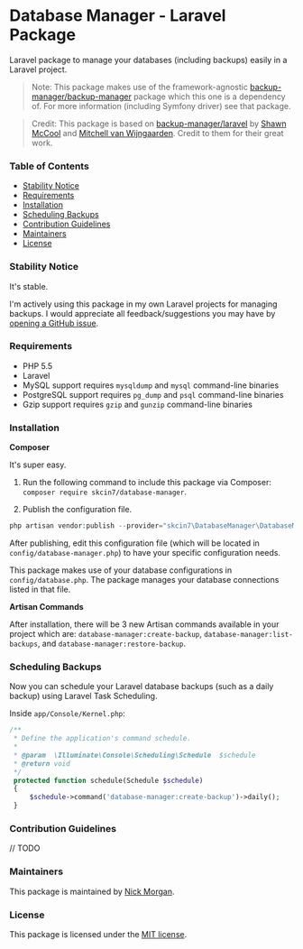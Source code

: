 # Database Manager - Laravel Package

Laravel package to manage your databases (including backups) easily in a Laravel project.

> Note: This package makes use of the framework-agnostic [backup-manager/backup-manager](https://github.com/backup-manager/backup-manager) package which this one is a dependency of. For more information (including Symfony driver) see that package.

> Credit: This package is based on [backup-manager/laravel](https://github.com/backup-manager/laravel) by [Shawn McCool](http://shawnmc.cool) and [Mitchell van Wijngaarden](http://kooding.nl). Credit to them for their great work.

### Table of Contents

- [Stability Notice](#stability-notice)
- [Requirements](#requirements)
- [Installation](#installation)
- [Scheduling Backups](#scheduling-backups)
- [Contribution Guidelines](#contribution-guidelines)
- [Maintainers](#maintainers)
- [License](#license)

### Stability Notice

It's stable.

I'm actively using this package in my own Laravel projects for managing backups. I would appreciate all feedback/suggestions you may have by [opening a GitHub issue](https://github.com/skcin7/database-manager/issues/new).

### Requirements

- PHP 5.5
- Laravel
- MySQL support requires `mysqldump` and `mysql` command-line binaries
- PostgreSQL support requires `pg_dump` and `psql` command-line binaries
- Gzip support requires `gzip` and `gunzip` command-line binaries

### Installation

**Composer**

It's super easy.

1. Run the following command to include this package via Composer: `composer require skcin7/database-manager`.

2. Publish the configuration file.

```php
php artisan vendor:publish --provider="skcin7\DatabaseManager\DatabaseManagerServiceProvider"
```

After publishing, edit this configuration file (which will be located in `config/database-manager.php`) to have your specific configuration needs.

This package makes use of your database configurations in `config/database.php`. The package manages your database connections listed in that file.

**Artisan Commands**

After installation, there will be 3 new Artisan commands available in your project which are: `database-manager:create-backup`, `database-manager:list-backups`, and `database-manager:restore-backup`.

### Scheduling Backups

Now you can schedule your Laravel database backups (such as a daily backup) using Laravel Task Scheduling.

Inside `app/Console/Kernel.php`:

```PHP
/**
 * Define the application's command schedule.
 *
 * @param  \Illuminate\Console\Scheduling\Schedule  $schedule
 * @return void
 */
 protected function schedule(Schedule $schedule)
 {
     $schedule->command('database-manager:create-backup')->daily();
 }
```

### Contribution Guidelines

// TODO

### Maintainers

This package is maintained by [Nick Morgan](http://nicholas-morgan.com).

### License

This package is licensed under the [MIT license](https://github.com/skcin7/database-manager/blob/master/LICENSE.md).
